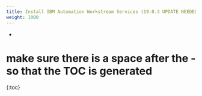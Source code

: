 ```yaml
---
title: Install IBM Automation Workstream Services (19.0.3 UPDATE NEEDED)
weight: 1000
---
```

- 
# make sure there is a space after the - so that the TOC is generated
{:toc}


